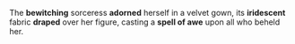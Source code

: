 The **bewitching** sorceress **adorned** herself in a velvet gown, its **iridescent** fabric **draped** over her figure, casting a **spell of awe** upon all who beheld her.